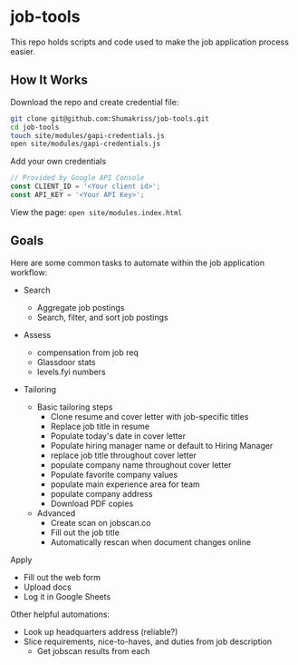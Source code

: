 # job-tools

This repo holds scripts and code used to make the job application process easier.

## How It Works

Download the repo and create credential file:
```bash
git clone git@github.com:Shumakriss/job-tools.git
cd job-tools
touch site/modules/gapi-credentials.js
open site/modules/gapi-credentials.js
```

Add your own credentials
```js
// Provided by Google API Console
const CLIENT_ID = '<Your client id>';
const API_KEY = '<Your API Key>';
```

View the page:
`open site/modules.index.html`

## Goals

Here are some common tasks to automate within the job application workflow:

* Search
  * Aggregate job postings
  * Search, filter, and sort job postings

* Assess
  * compensation from job req
  * Glassdoor stats
  * levels.fyi numbers

* Tailoring
  * Basic tailoring steps
    * Clone resume and cover letter with job-specific titles
    * Replace job title in resume
    * Populate today's date in cover letter
    * Populate hiring manager name or default to Hiring Manager
    * replace job title throughout cover letter
    * populate company name throughout cover letter
    * Populate favorite company values
    * populate main experience area for team
    * populate company address
    * Download PDF copies
  * Advanced
    * Create scan on jobscan.co
    * Fill out the job title
    * Automatically rescan when document changes online

Apply
* Fill out the web form
* Upload docs
* Log it in Google Sheets


Other helpful automations:
* Look up headquarters address (reliable?)
* Slice requirements, nice-to-haves, and duties from job description
  * Get jobscan results from each